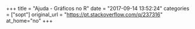 +++
title = "Ajuda - Gráficos no R"
date = "2017-09-14 13:52:24"
categories = ["sopt"]
original_url = "https://pt.stackoverflow.com/q/237316"
at_home="no"
+++

